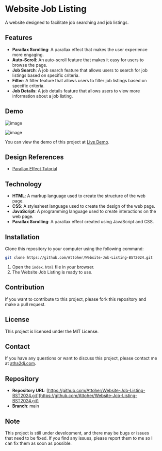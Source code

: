 
# Website Job Listing

A website designed to facilitate job searching and job listings.

## Features

- **Parallax Scrolling**: A parallax effect that makes the user experience more engaging.
- **Auto-Scroll**: An auto-scroll feature that makes it easy for users to browse the page.
- **Job Search**: A job search feature that allows users to search for job listings based on specific criteria.
- **Filter**: A filter feature that allows users to filter job listings based on specific criteria.
- **Job Details**: A job details feature that allows users to view more information about a job listing.

## Demo
![image](https://github.com/user-attachments/assets/37069f54-1486-4602-86bb-e7d4b064897a)

![image](https://github.com/user-attachments/assets/6e063c5a-d55a-4fdf-8038-98f9956b7683)

You can view the demo of this project at [Live Demo](https://attoher.github.io/Website-Job-Listing-BST2024/).

## Design References

- [Parallax Effect Tutorial](https://youtu.be/kmM6mqvnxcs?si=xS8VOwGfTHKRLGuu)

## Technology

- **HTML**: A markup language used to create the structure of the web page.
- **CSS**: A stylesheet language used to create the design of the web page.
- **JavaScript**: A programming language used to create interactions on the web page.
- **Parallax Scrolling**: A parallax effect created using JavaScript and CSS.

## Installation

Clone this repository to your computer using the following command:

```bash
git clone https://github.com/Attoher/Website-Job-Listing-BST2024.git
```

1. Open the `index.html` file in your browser.
2. The Website Job Listing is ready to use.

## Contribution

If you want to contribute to this project, please fork this repository and make a pull request.

## License

This project is licensed under the MIT License.

## Contact

If you have any questions or want to discuss this project, please contact me at [atha2dj.com](http://atha2dj.com).

## Repository

- **Repository URL**: [https://github.com/Attoher/Website-Job-Listing-BST2024.git](https://github.com/Attoher/Website-Job-Listing-BST2024.git)
- **Branch**: main

## Note

This project is still under development, and there may be bugs or issues that need to be fixed. If you find any issues, please report them to me so I can fix them as soon as possible.
